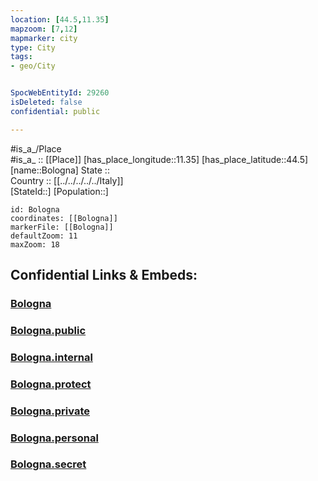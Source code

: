 ```yaml
---
location: [44.5,11.35] 
mapzoom: [7,12] 
mapmarker: city 
type: City
tags:
- geo/City


SpocWebEntityId: 29260
isDeleted: false
confidential: public

---
```

#is_a_/Place  
#is_a_ :: [[Place]] 
[has_place_longitude::11.35] 
[has_place_latitude::44.5] 
[name::Bologna] 
State ::  
Country :: [[../../../../../Italy]]  
[StateId::] 
[Population::] 



```leaflet
id: Bologna
coordinates: [[Bologna]] 
markerFile: [[Bologna]] 
defaultZoom: 11 
maxZoom: 18
```


## Confidential Links & Embeds: 

### [Bologna](/_Standards/Earth/Continent/Europe/Europe~South/Italy/regions~Italy/Emilia-Romagna/Bologna.Province/City/Bologna.md) 

### [Bologna.public](/_public/Earth/Continent/Europe/Europe~South/Italy/regions~Italy/Emilia-Romagna/Bologna.Province/City/Bologna.public.md) 

### [Bologna.internal](/_internal/Earth/Continent/Europe/Europe~South/Italy/regions~Italy/Emilia-Romagna/Bologna.Province/City/Bologna.internal.md) 

### [Bologna.protect](/_protect/Earth/Continent/Europe/Europe~South/Italy/regions~Italy/Emilia-Romagna/Bologna.Province/City/Bologna.protect.md) 

### [Bologna.private](/_private/Earth/Continent/Europe/Europe~South/Italy/regions~Italy/Emilia-Romagna/Bologna.Province/City/Bologna.private.md) 

### [Bologna.personal](/_personal/Earth/Continent/Europe/Europe~South/Italy/regions~Italy/Emilia-Romagna/Bologna.Province/City/Bologna.personal.md) 

### [Bologna.secret](/_secret/Earth/Continent/Europe/Europe~South/Italy/regions~Italy/Emilia-Romagna/Bologna.Province/City/Bologna.secret.md)


